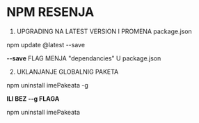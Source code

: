 # NPM RESENJA

1. UPGRADING NA LATEST VERSION I PROMENA package.json

npm update @latest --save

**--save** FLAG MENJA "dependancies" U package.json

2. UKLANJANJE GLOBALNIG PAKETA

npm uninstall imePakeata -g

**ILI BEZ --g FLAGA**

npm uninstall imePakeata

